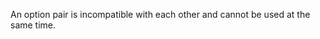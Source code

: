 
An option pair is incompatible with each other and cannot be used at the same
time.

<a id="ERR_INPUT_TYPE_NOT_ALLOWED"></a>
